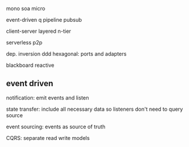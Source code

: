 ---
---
mono
soa
micro

event-driven
q
pipeline
pubsub

client-server
layered n-tier

serverless
p2p

dep. inversion 
ddd
hexagonal: ports and adapters 

blackboard 
reactive 

## event driven 
notification: emit events and listen

state transfer: include all necessary data so listeners don't need to query source

event sourcing: events as source of truth

CQRS: separate read write models
